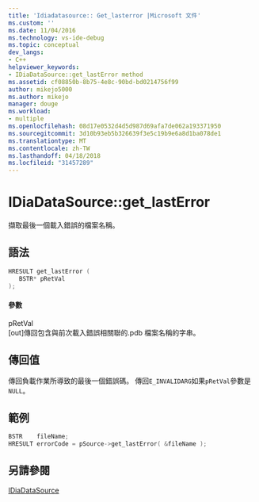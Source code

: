 ```yaml
---
title: 'Idiadatasource:: Get_lasterror |Microsoft 文件'
ms.custom: ''
ms.date: 11/04/2016
ms.technology: vs-ide-debug
ms.topic: conceptual
dev_langs:
- C++
helpviewer_keywords:
- IDiaDataSource::get_lastError method
ms.assetid: cf08850b-8b75-4e8c-90bd-bd0214756f99
author: mikejo5000
ms.author: mikejo
manager: douge
ms.workload:
- multiple
ms.openlocfilehash: 08d17e0532d4d5d987d69afa7de062a193371950
ms.sourcegitcommit: 3d10b93eb5b326639f3e5c19b9e6a8d1ba078de1
ms.translationtype: MT
ms.contentlocale: zh-TW
ms.lasthandoff: 04/18/2018
ms.locfileid: "31457289"
---
```

# <a name="idiadatasourcegetlasterror"></a>IDiaDataSource::get_lastError
擷取最後一個載入錯誤的檔案名稱。  
  
## <a name="syntax"></a>語法  
  
```C++  
HRESULT get_lastError (  
   BSTR* pRetVal  
);  
```  
  
#### <a name="parameters"></a>參數  
 pRetVal  
 [out]傳回包含與前次載入錯誤相關聯的.pdb 檔案名稱的字串。  
  
## <a name="return-value"></a>傳回值  
 傳回負載作業所導致的最後一個錯誤碼。 傳回`E_INVALIDARG`如果`pRetVal`參數是`NULL`。  
  
## <a name="example"></a>範例  
  
```C++  
BSTR    fileName;  
HRESULT errorCode = pSource->get_lastError( &fileName );  
```  
  
## <a name="see-also"></a>另請參閱  
 [IDiaDataSource](../../debugger/debug-interface-access/idiadatasource.md)